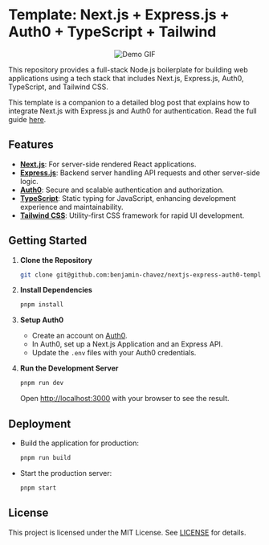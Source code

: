 # Template: Next.js + Express.js + Auth0 + TypeScript + Tailwind
<!-- # Fullstack Node.js template using Next.js, Express.js, Auth0, Typescript, and Tailwind -->

<p align="center">
  <img src="assets/images/ss6.png" alt="Demo GIF">
</p>

This repository provides a full-stack Node.js boilerplate for building web applications using a tech stack that includes Next.js, Express.js, Auth0, TypeScript, and Tailwind CSS.

This template is a companion to a detailed blog post that explains how to integrate Next.js with Express.js and Auth0 for authentication. Read the full guide [here](https://benjamin-chavez.com/blog/integrating-next.js-with-express.js-using-auth0-for-authentication).

<!--
## INTEGRATING NEXT.JS WITH EXPRESS.JS USING AUTH0 FOR AUTHENTICATION
A fullstack Node.js template that integrates a Next.js frontend with a stand alone Express.js Server and Auth0 authentication. This template is accompanied by blog post with details on how

to build this template application. -->


## Features

- [**Next.js**](https://nextjs.org/): For server-side rendered React applications.
- [**Express.js**](https://expressjs.com/): Backend server handling API requests and other server-side logic.
- [**Auth0**](https://auth0.com/): Secure and scalable authentication and authorization.
- [**TypeScript**](https://www.typescriptlang.org/): Static typing for JavaScript, enhancing development experience and maintainability.
- [**Tailwind CSS**](https://tailwindcss.com/): Utility-first CSS framework for rapid UI development.

## Getting Started

1. **Clone the Repository**

   ```bash
   git clone git@github.com:benjamin-chavez/nextjs-express-auth0-template.git
   ```

2. **Install Dependencies**

   ```bash
   pnpm install
   ```

3. **Setup Auth0**

   - Create an account on [Auth0](https://auth0.com/).
   - In Auth0, set up a Next.js Application and an Express API.
   - Update the `.env` files with your Auth0 credentials.

4. **Run the Development Server**

   ```bash
   pnpm run dev
   ```

   Open [http://localhost:3000](http://localhost:3000) with your browser to see the result.

## Deployment

- Build the application for production:

  ```bash
  pnpm run build
  ```

- Start the production server:

  ```bash
  pnpm start
  ```

<!-- ## Contributing

Contributions are welcome! Please read the [contributing guidelines](CONTRIBUTING.md) first. -->

## License

This project is licensed under the MIT License. See [LICENSE](LICENSE) for details.




<!-- //////////////////////////////// -->
<!-- Open [http://localhost:3000](http://localhost:3000) with your browser to see the result.
matcher: '/:path*',
Meanwhile, the pattern `matcher: '/:path*',` specifies which route requests should be processed by the middleware. In this case, all of our routes. -->

